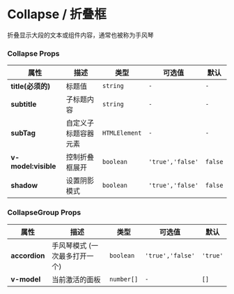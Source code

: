 # Collapse / 折叠框

折叠显示大段的文本或组件内容，通常也被称为手风琴

<playground
  title="默认的"
  desc="默认只展示标题"
  name="ex-collapse-default"
/>

<playground
  title="展开的"
  desc="指定初始时如何显示组件"
  name="ex-collapse-visible"
/>

<playground
  title="阴影"
  desc="给折叠框设置阴影凸显层级"
  name="ex-collapse-shadow"
/>

<playground
  title="手风琴"
  desc="一组具有手风琴效果的折叠框"
  name="ex-collapse-accordion"
/>

### Collapse Props

| 属性                | 描述                 | 类型          | 可选值           | 默认    |
| ------------------- | -------------------- | ------------- | ---------------- | ------- |
| **title(必须的)**   | 标题值               | `string`      | `-`              | `-`     |
| **subtitle**        | 子标题内容           | `string`      | `-`              | `-`     |
| **subTag**          | 自定义子标题容器元素 | `HTMLElement` | `-`              | `-`     |
| **v-model:visible** | 控制折叠框展开       | `boolean`     | `'true','false'` | `false` |
| **shadow**          | 设置阴影模式         | `boolean`     | `'true','false'` | `false` |

### CollapseGroup Props

| 属性          | 描述                          | 类型       | 可选值           | 默认     |
| ------------- | ----------------------------- | ---------- | ---------------- | -------- |
| **accordion** | 手风琴模式 (一次最多打开一个) | `boolean`  | `'true','false'` | `'true'` |
| **v-model**   | 当前激活的面板                | `number[]` | `-`              | `[]`     |
